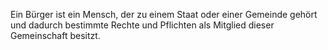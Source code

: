 Ein Bürger ist ein Mensch, der zu einem Staat oder einer Gemeinde gehört und dadurch bestimmte Rechte und Pflichten als Mitglied dieser Gemeinschaft besitzt.